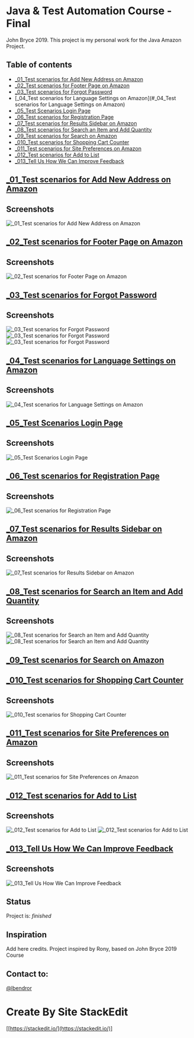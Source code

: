 # Java & Test Automation Course - Final

John Bryce 2019.
This project is my personal work for the Java Amazon Project.

## Table of contents
* [_01_Test scenarios for Add New Address on Amazon](#TestscenariosforAddNewAddressonAmazon)
* [_02_Test scenarios for Footer Page on Amazon](#_02_TestscenariosforFooterPageonAmazon)
* [_03_Test scenarios for Forgot Password](#_03_TestscenariosforForgotPassword)
* [_04_Test scenarios for Language Settings on Amazon](#_04_Test scenarios for Language Settings on Amazon)
* [_05_Test Scenarios Login Page](#_05_TestScenariosLoginPage)
* [_06_Test scenarios for Registration Page](#_06_TestscenariosforRegistrationPage)
* [_07_Test scenarios for Results Sidebar on Amazon](#_07_TestscenariosforResultsSidebaronAmazon)
* [_08_Test scenarios for Search an Item and Add Quantity](#_08_TestscenariosforSearchanItemandAddQuantity)
* [_09_Test scenarios for Search on Amazon](#_09_TestscenariosforSearchonAmazon)
* [_010_Test scenarios for Shopping Cart Counter](#_010_TestscenariosforShoppingCartCounter)
* [_011_Test scenarios for Site Preferences on Amazon](#_011_TestscenariosforSitePreferencesonAmazon)
* [_012_Test scenarios for Add to List](#_012_TestscenariosforAddtoList)
* [_013_Tell Us How We Can Improve Feedback](#_013_TellUsHowWeCanImproveFeedback)

## [_01_Test scenarios for Add New Address on Amazon](src/main/java/JB2019AmazonProject/JB2019AmazonProject/tests/AddNewAddressOnAmazon.java)
## Screenshots
![_01_Test scenarios for Add New Address on Amazon](img/Add%20New%20Address%20on%20Amazon.png)

## [_02_Test scenarios for Footer Page on Amazon](src/main/java/JB2019AmazonProject/JB2019AmazonProject/tests/FooterPageOnAmazon.java)
## Screenshots
![_02_Test scenarios for Footer Page on Amazon](img/Footer%20Page%20on%20Amazon.png)

## [_03_Test scenarios for Forgot Password](src/main/java/JB2019AmazonProject/JB2019AmazonProject/tests/ForgotPassword.java)
## Screenshots
![_03_Test scenarios for Forgot Password](img/Forgot%20your%20password%3F.png)
![_03_Test scenarios for Forgot Password](img/Forgot%20your%20password%3F(2).png)
![_03_Test scenarios for Forgot Password](img/Forgot%20your%20password%3F(3).png)

## [_04_Test scenarios for Language Settings on Amazon](src/main/java/JB2019AmazonProject/JB2019AmazonProject/tests/LanguageSettingsOnAmazon.java)
## Screenshots
![_04_Test scenarios for Language Settings on Amazon](img/Language%20Settings%20on%20Amazon.png)

## [_05_Test Scenarios Login Page](src/main/java/JB2019AmazonProject/JB2019AmazonProject/tests/loginToAmazon.java)
## Screenshots
![_05_Test Scenarios Login Page](img/Sign%20in.png)

## [_06_Test scenarios for Registration Page](src/main/java/JB2019AmazonProject/JB2019AmazonProject/tests/registerationAmazon.java)
## Screenshots
![_06_Test scenarios for Registration Page](img/Registration%20Page.png)

## [_07_Test scenarios for Results Sidebar on Amazon](src/main/java/JB2019AmazonProject/JB2019AmazonProject/tests/ResultsSidebarOnAmazon.java)
## Screenshots
![_07_Test scenarios for Results Sidebar on Amazon](img/Results%20Sidebar%20on%20Amazon.png)

## [_08_Test scenarios for Search an Item and Add Quantity](src/main/java/JB2019AmazonProject/JB2019AmazonProject/tests/SearchAnItemAndAddQuantity.java)
## Screenshots
![_08_Test scenarios for Search an Item and Add Quantity](img/Search%20an%20Item%20and%20Add%20Quantity.png)
![_08_Test scenarios for Search an Item and Add Quantity](img/Search%20an%20Item%20and%20Add%20Quantity(2).png)

## [_09_Test scenarios for Search on Amazon](src/main/java/JB2019AmazonProject/JB2019AmazonProject/tests/SearchOnAmazon.java)

## [_010_Test scenarios for Shopping Cart Counter](src/main/java/JB2019AmazonProject/JB2019AmazonProject/tests/ShoppingCartCounter.java)
## Screenshots
![_010_Test scenarios for Shopping Cart Counter](img/Shopping%20Cart%20Counter.png)

## [_011_Test scenarios for Site Preferences on Amazon](src/main/java/JB2019AmazonProject/JB2019AmazonProject/tests/SitePreferencesOnAmazon.java)
## Screenshots
![_011_Test scenarios for Site Preferences on Amazon](img/Site%20Preferences%20on%20Amazon.png)

## [_012_Test scenarios for Add to List](src/main/java/JB2019AmazonProject/JB2019AmazonProject/tests/AddToList.java)
## Screenshots
![_012_Test scenarios for Add to List](img/Add%20to%20List.png)
![_012_Test scenarios for Add to List](img/Add%20to%20List(2).png)

## [_013_Tell Us How We Can Improve Feedback](src/main/java/JB2019AmazonProject/JB2019AmazonProject/tests/TellUsHowWeCanImproveFeedback.java)
## Screenshots
![_013_Tell Us How We Can Improve Feedback](img/Tell%20Us%20How%20We%20Can%20Improve%20Feedback.png)

## Status
Project is: _finished_

## Inspiration
Add here credits. Project inspired by Rony, based on John Bryce 2019 Course

## Contact to:
[@lbendror](https://github.com/lbendror)

# Create By Site **StackEdit** 
[[https://stackedit.io/](https://stackedit.io/)]

